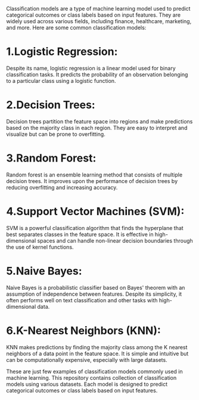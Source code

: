 Classification models are a type of machine learning model used to predict categorical outcomes or class labels based on input features.
They are widely used across various fields, including finance, healthcare, marketing, and more. Here are some common classification models:

# 1.Logistic Regression:
Despite its name, logistic regression is a linear model used for binary classification tasks.
It predicts the probability of an observation belonging to a particular class using a logistic function.

# 2.Decision Trees:
Decision trees partition the feature space into regions and make predictions based on the majority class in each region.
They are easy to interpret and visualize but can be prone to overfitting.

# 3.Random Forest:
Random forest is an ensemble learning method that consists of multiple decision trees.
It improves upon the performance of decision trees by reducing overfitting and increasing accuracy.

# 4.Support Vector Machines (SVM):
SVM is a powerful classification algorithm that finds the hyperplane that best separates classes in the feature space.
It is effective in high-dimensional spaces and can handle non-linear decision boundaries through the use of kernel functions.

# 5.Naive Bayes:
Naive Bayes is a probabilistic classifier based on Bayes' theorem with an assumption of independence between features.
Despite its simplicity, it often performs well on text classification and other tasks with high-dimensional data.

# 6.K-Nearest Neighbors (KNN):
KNN makes predictions by finding the majority class among the K nearest neighbors of a data point in the feature space.
It is simple and intuitive but can be computationally expensive, especially with large datasets.

These are just few examples of classification models commonly used in machine learning. This repository contains collection of classification models using various datasets.
Each model is designed to predict categorical outcomes or class labels based on input features.
